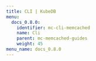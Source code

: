 ```yaml
---
title: CLI | KubeDB
menu:
  docs_0.8.0:
    identifier: mc-cli-memcached
    name: Cli
    parent: mc-memcached-guides
    weight: 45
menu_name: docs_0.8.0
---
```


